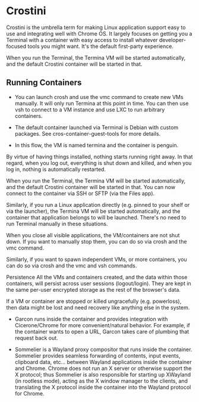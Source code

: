 # Crostini

Crostini is the umbrella term for making Linux application support easy to use and integrating well with Chrome OS. It largely focuses on getting you a Terminal with a container with easy access to install whatever developer-focused tools you might want. It's the default first-party experience.

When you run the Terminal, the Termina VM will be started automatically, and the default Crostini container will be started in that. 

## Running Containers

* You can launch crosh and use the vmc command to create new VMs manually. It will only run Termina at this point in time. You can then use vsh to connect to a VM instance and use LXC to run arbitrary containers.

* The default container launched via Terminal is Debian with custom packages. See cros-container-guest-tools for more details.

* In this flow, the VM is named termina and the container is penguin.




By virtue of having things installed, nothing starts running right away. In that regard, when you log out, everything is shut down and killed, and when you log in, nothing is automatically restarted.

When you run the Terminal, the Termina VM will be started automatically, and the default Crostini container will be started in that. You can now connect to the container via SSH or SFTP (via the Files app).

Similarly, if you run a Linux application directly (e.g. pinned to your shelf or via the launcher), the Termina VM will be started automatically, and the container that application belongs to will be launched. There's no need to run Terminal manually in these situations.

When you close all visible applications, the VM/containers are not shut down. If you want to manually stop them, you can do so via crosh and the vmc command.

Similarly, if you want to spawn independent VMs, or more containers, you can do so via crosh and the vmc and vsh commands.

Persistence
All the VMs and containers created, and the data within those containers, will persist across user sessions (logout/login). They are kept in the same per-user encrypted storage as the rest of the browser's data.

If a VM or container are stopped or killed ungracefully (e.g. powerloss), then data might be lost and need recovery like anything else in the system.



* Garcon runs inside the container and provides integration with Cicerone/Chrome for more convenient/natural behavior. For example, if the container wants to open a URL, Garcon takes care of plumbing that request back out.

* Sommelier is a Wayland proxy compositor that runs inside the container. Sommelier provides seamless forwarding of contents, input events, clipboard data, etc... between Wayland applications inside the container and Chrome. Chrome does not run an X server or otherwise support the X protocol; thus Sommelier is also responsible for starting up XWayland (in rootless mode), acting as the X window manager to the clients, and translating the X protocol inside the container into the Wayland protocol for Chrome.
